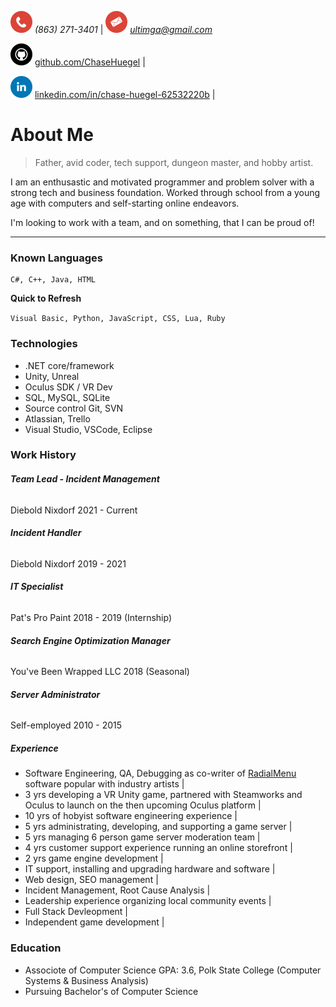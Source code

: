 ![phone](call.png) *(863) 271-3401* | ![email](mail.png) *ultimga@gmail.com*

![github](github.png) [github.com/ChaseHuegel](github.com/ChaseHuegel) |

![linkin](linkedin.png) [linkedin.com/in/chase-huegel-62532220b](linkedin.com/in/chase-huegel-62532220b) |

# About Me
> Father, avid coder, tech support, dungeon master, and hobby artist.

I am an enthusastic and motivated programmer and problem solver with a strong tech and business foundation. Worked through school from a young age with computers and self-starting online endeavors.

I'm looking to work with a team, and on something, that I can be proud of!

* * *

### Known Languages

```
C#, C++, Java, HTML
```

**Quick to Refresh**

```Visual Basic, Python, JavaScript, CSS, Lua, Ruby```

### Technologies

* .NET core/framework
* Unity, Unreal
* Oculus SDK / VR Dev
* SQL, MySQL, SQLite
* Source control Git, SVN
* Atlassian, Trello
* Visual Studio, VSCode, Eclipse

### Work History

###### **Team Lead - Incident Management**
Diebold Nixdorf 2021 - Current

###### **Incident Handler**
Diebold Nixdorf 2019 - 2021

###### **IT Specialist**
Pat's Pro Paint 2018 - 2019 (Internship)

###### **Search Engine Optimization Manager**
You've Been Wrapped LLC 2018 (Seasonal)

###### **Server Administrator**
Self-employed 2010 - 2015

##### Experience

* Software Engineering, QA, Debugging as co-writer of [RadialMenu](http://radialmenu.weebly.com/) software popular with industry artists |
* 3 yrs developing a VR Unity game, partnered with Steamworks and Oculus to launch on the then upcoming Oculus platform |
* 10 yrs of hobyist software engineering experience |
* 5 yrs administrating, developing, and supporting a game server |
* 5 yrs managing 6 person game server moderation team |
* 4 yrs customer support experience running an online storefront |
* 2 yrs game engine development |
* IT support, installing and upgrading hardware and software |
* Web design, SEO management |
* Incident Management, Root Cause Analysis |
* Leadership experience organizing local community events |
* Full Stack Devleopment |
* Independent game development |

### Education
* Associote of Computer Science GPA: 3.6, Polk State College (Computer Systems & Business Analysis)
* Pursuing Bachelor's of Computer Science

